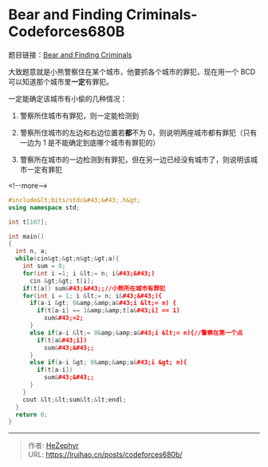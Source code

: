 # Bear and Finding Criminals-Codeforces680B


题目链接：[Bear and Finding Criminals](https://codeforces.com/problemset/problem/680/B)

大致题意就是小熊警察住在某个城市，他要抓各个城市的罪犯，现在用一个 BCD 可以知道那个城市里**一定**有罪犯。

一定能确定该城市有小偷的几种情况：

1. 警察所住城市有罪犯，则一定能检测到

2. 警察所住城市的左边和右边位置若**都**不为 0，则说明两座城市都有罪犯（只有一边为 1 是不能确定到底哪个城市有罪犯的）
3. 警察所在城市的一边检测到有罪犯，但在另一边已经没有城市了，则说明该城市一定有罪犯

&lt;!--more--&gt;

```cpp
#include&lt;bits/stdc&#43;&#43;.h&gt;
using namespace std;

int t[107];

int main()
{
  int n, a;
  while(cin&gt;&gt;n&gt;&gt;a){
    int sum = 0;
    for(int i =1; i &lt;= n; i&#43;&#43;)
      cin &gt;&gt; t[i];
    if(t[a]) sum&#43;&#43;;//小熊所在城市有罪犯
    for(int i = 1; i &lt;= n; i&#43;&#43;){
      if(a-i &gt; 0&amp;&amp;a&#43;i &lt;= n) {
        if(t[a-i] == 1&amp;&amp;t[a&#43;i] == 1)
          sum&#43;=2;
      }
      else if(a-i &lt;= 0&amp;&amp;a&#43;i &lt;= n){//警察在第一个点
        if(t[a&#43;i])
          sum&#43;&#43;;
      }
      else if(a-i &gt; 0&amp;&amp;a&#43;i &gt; n){
        if(t[a-i])
          sum&#43;&#43;;
      }
    }
    cout &lt;&lt;sum&lt;&lt;endl;
  }
  return 0;
}
```


---

> 作者: [HeZephyr](https://github.com/HeZephyr)  
> URL: https://lruihao.cn/posts/codeforces680b/  

